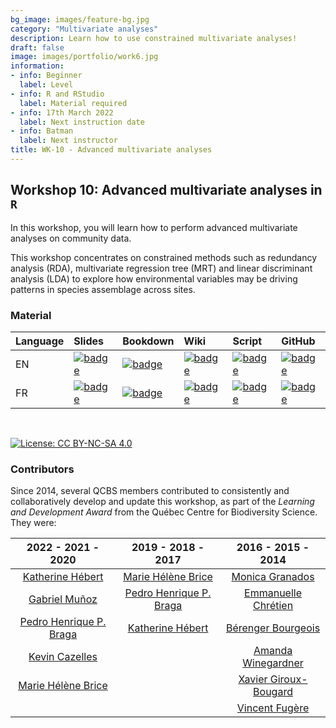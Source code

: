 ```yaml
---
bg_image: images/feature-bg.jpg
category: "Multivariate analyses"
description: Learn how to use constrained multivariate analyses!
draft: false
image: images/portfolio/work6.jpg
information:
- info: Beginner
  label: Level
- info: R and RStudio
  label: Material required
- info: 17th March 2022
  label: Next instruction date
- info: Batman
  label: Next instructor
title: WK-10 - Advanced multivariate analyses
---
```


## Workshop 10: Advanced multivariate analyses in `R`

In this workshop, you will learn how to perform advanced multivariate analyses on community data. 

This workshop concentrates on constrained methods such as redundancy analysis (RDA), multivariate regression tree (MRT) and linear discriminant analysis (LDA) to explore how environmental variables may be driving patterns in species assemblage across sites.

### Material

Language | Slides | Bookdown | Wiki | Script | GitHub 
:--------|:-------|:-----|:-----|:------ |:-------
EN | [![badge](https://img.shields.io/static/v1?style=flat&label=slides&message=10&color=red&logo=html5)](https://qcbsrworkshops.github.io/workshop10/pres-en/workshop10-pres-en.html) | [![badge](https://img.shields.io/static/v1?style=flat&label=book&message=10&logo=github)](https://qcbsrworkshops.github.io/workshop10/book-en/index.html) | [![badge](https://img.shields.io/static/v1?style=flat&label=wiki&message=10&logo=wikipedia)](https://wiki.qcbs.ca/r_workshop10) | [![badge](https://img.shields.io/static/v1?style=flat&label=script&message=10&color=2a50b8&logo=r)](https://qcbsrworkshops.github.io/workshop10/book-en/workshop10-script-en.R) | [![badge](https://img.shields.io/static/v1?style=flat&label=repo&message=dev&color=6f42c1&logo=github)](https://github.com/QCBSRworkshops/workshop10) 
FR | [![badge](https://img.shields.io/static/v1?style=flat&label=diapos&message=10&color=red&logo=html5)](https://qcbsrworkshops.github.io/workshop10/pres-fr/workshop10-pres-fr.html) | [![badge](https://img.shields.io/static/v1?style=flat&label=livre&message=10&logo=github)](https://qcbsrworkshops.github.io/workshop10/book-fr/index.html) | [![badge](https://img.shields.io/static/v1?style=flat&label=wiki&message=10&logo=wikipedia)](https://wiki.qcbs.ca/r_atelier10) | [![badge](https://img.shields.io/static/v1?style=flat&label=script&message=10&color=2a50b8&logo=r)](https://qcbsrworkshops.github.io/workshop10/book-fr/workshop10-script-fr.R) | [![badge](https://img.shields.io/static/v1?style=flat&label=repo&message=dev&color=6f42c1&logo=github)](https://github.com/QCBSRworkshops/workshop10) 

<br> 

[![License: CC BY-NC-SA 4.0](https://img.shields.io/badge/License-CC%20BY--NC--SA%204.0-lightgrey.svg)](https://creativecommons.org/licenses/by-nc-sa/4.0/)


### Contributors

Since 2014, several QCBS members contributed to consistently and collaboratively develop and update this workshop, as part of the *Learning and Development Award* from the Québec Centre for Biodiversity Science. They were:

|      2022 - 2021 - 2020     |      2019 - 2018 - 2017     |      2016 - 2015 - 2014      |
|:---------------------------:|:---------------------------:|:----------------------------:|
| [Katherine Hébert]()    |     [Marie Hélène Brice]()   | [Monica Granados]() |
|  [Gabriel Muñoz]()         |   [Pedro Henrique P. Braga]()  |        [Emmanuelle Chrétien]()       |
|  [Pedro Henrique P. Braga]() | [Katherine Hébert]()                     |       [Bérenger Bourgeois]()       |
| [Kevin Cazelles]() |                             |      [Amanda Winegardner]()      |
|   [Marie Hélène Brice]()      |                             |      [Xavier Giroux-Bougard]()    |
|           |                             |       [Vincent Fugère]()    |